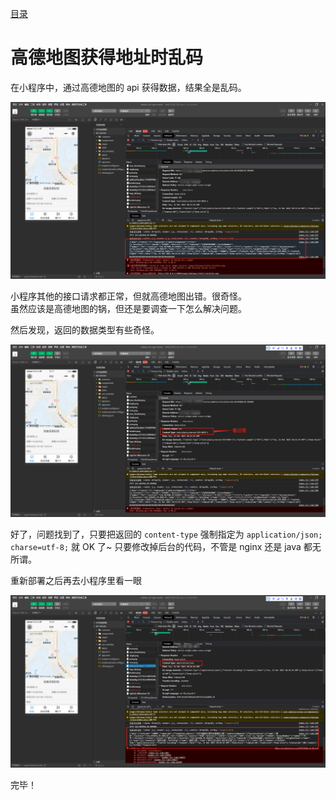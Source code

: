 [目录](./)

# 高德地图获得地址时乱码

在小程序中，通过高德地图的 api 获得数据，结果全是乱码。

![](./amap-error.png)

小程序其他的接口请求都正常，但就高德地图出错。很奇怪。  
虽然应该是高德地图的锅，但还是要调查一下怎么解决问题。

然后发现，返回的数据类型有些奇怪。

![](./amap-error-reason.png)

好了，问题找到了，只要把返回的 `content-type` 强制指定为 `application/json; charse=utf-8;` 就 OK 了~
只要修改掉后台的代码，不管是 nginx 还是 java 都无所谓。

重新部署之后再去小程序里看一眼

![](./amap-error-result.png)

完毕！
